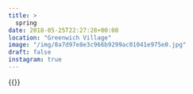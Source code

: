 ```yaml
---
title: >
  spring
date: 2018-05-25T22:27:28+00:00
location: "Greenwich Village"
image: "/img/8a7d97e8e3c966b9299ac01041e975e0.jpg"
draft: false
instagram: true
---
```


{{<photo src="/img/8a7d97e8e3c966b9299ac01041e975e0.jpg">}}
